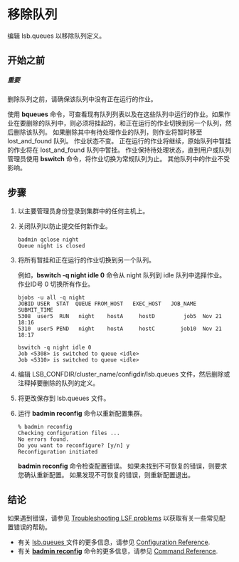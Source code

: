 # 移除队列

编辑 lsb.queues 以移除队列定义。

## 开始之前

##### 重要

删除队列之前，请确保该队列中没有正在运行的作业。

使用 **bqueues** 命令，可查看现有队列列表以及在这些队列中运行的作业。如果作业在要删除的队列中，则必须将挂起的，和正在运行的作业切换到另一个队列，然后删除该队列。 如果删除其中有待处理作业的队列，则作业将暂时移至 lost_and_found 队列。 作业状态不变。 正在运行的作业将继续，原始队列中暂挂的作业将在 lost_and_found 队列中暂挂。 作业保持待处理状态，直到用户或队列管理员使用 **bswitch** 命令，将作业切换为常规队列为止。 其他队列中的作业不受影响。

## 步骤

1. 以主要管理员身份登录到集群中的任何主机上。

2. 关闭队列以防止提交任何新作业。

   ```shell
   badmin qclose night
   Queue night is closed
   ```

3. 将所有暂挂和正在运行的作业切换到另一个队列。

   例如，**bswitch -q night idle 0** 命令从 night 队列到 idle 队列中选择作业。 作业ID号 0 切换所有作业。

   ```
   bjobs -u all -q night
   JOBID USER  STAT  QUEUE FROM_HOST   EXEC_HOST   JOB_NAME   SUBMIT_TIME 
   5308  user5  RUN   night    hostA     hostD         job5  Nov 21 18:16 
   5310  user5 PEND   night    hostA     hostC        job10  Nov 21 18:17
    
   bswitch -q night idle 0
   Job <5308> is switched to queue <idle> 
   Job <5310> is switched to queue <idle>
   ```

4. 编辑 LSB_CONFDIR/cluster_name/configdir/lsb.queues 文件，然后删除或注释掉要删除的队列的定义。

5. 将更改保存到 lsb.queues 文件。

6. 运行 **badmin reconfig** 命令以重新配置集群。

   ```shell
   % badmin reconfig
   Checking configuration files ...
   No errors found.
   Do you want to reconfigure? [y/n] y
   Reconfiguration initiated
   ```

   **badmin reconfig** 命令检查配置错误。 如果未找到不可恢复的错误，则要求您确认重新配置。 如果发现不可恢复的错误，则重新配置退出。

## 结论

如果遇到错误，请参见 [Troubleshooting LSF problems](https://www.ibm.com/support/knowledgecenter/SSWRJV_10.1.0/lsf_admin/chap_troubleshooting_lsf.html?view=kc#v3523448) 以获取有关一些常见配置错误的帮助。

- 有关 [lsb.queues ](https://www.ibm.com/support/knowledgecenter/SSWRJV_10.1.0/lsf_config_ref/lsb.queues.5.html?view=kc)文件的更多信息，请参见 [Configuration Reference](https://www.ibm.com/support/knowledgecenter/SSWRJV_10.1.0/lsf_welcome/lsf_kc_config_ref.html?view=kc).
- 有关 [**badmin reconfig**](https://www.ibm.com/support/knowledgecenter/SSWRJV_10.1.0/lsf_command_ref/badmin.8.html?view=kc) 命令的更多信息，请参见 [Command Reference](https://www.ibm.com/support/knowledgecenter/SSWRJV_10.1.0/lsf_welcome/lsf_kc_cmd_ref.html?view=kc).